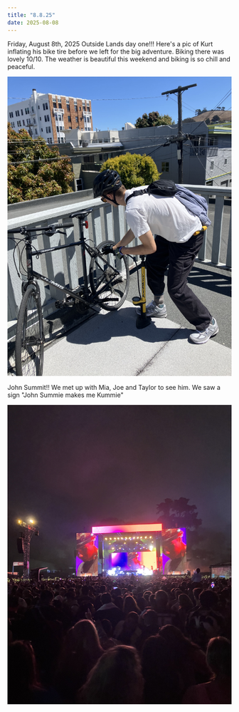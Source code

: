```yaml
---
title: "8.8.25"
date: 2025-08-08
---
```


Friday, August 8th, 2025
Outside Lands day one!!! Here's a pic of Kurt inflating his bike tire
before we left for the big adventure. Biking there was lovely 10/10. The 
weather is beautiful this weekend and biking is so chill and peaceful.

![Image 1](img1.jpeg)

John Summit!! We met up with Mia, Joe and Taylor to see him.
We saw a sign "John Summie makes me Kummie"

![Image 2](img2.jpeg)
